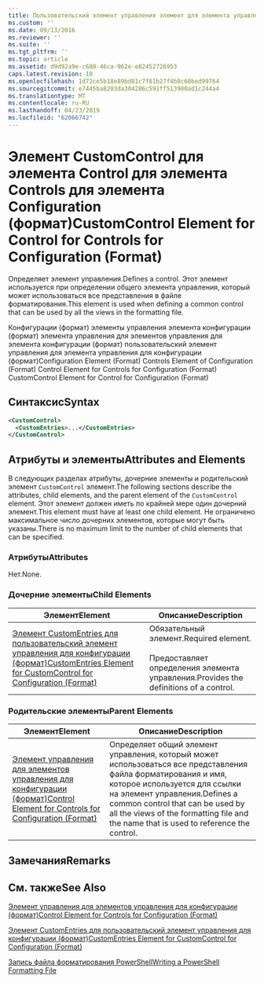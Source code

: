 ```yaml
---
title: Пользовательский элемент управления элемент для элемента управления для элементов управления для конфигурации (формат) | Документация Майкрософт
ms.custom: ''
ms.date: 09/13/2016
ms.reviewer: ''
ms.suite: ''
ms.tgt_pltfrm: ''
ms.topic: article
ms.assetid: d9d92a9e-c680-46ca-962e-e82452726953
caps.latest.revision: 10
ms.openlocfilehash: 1d72ce5b18e89bd81c7f81b27f4b8c60bed99764
ms.sourcegitcommit: e7445ba8203da304286c591ff513900ad1c244a4
ms.translationtype: MT
ms.contentlocale: ru-RU
ms.lasthandoff: 04/23/2019
ms.locfileid: "62066742"
---
```

# <a name="customcontrol-element-for-control-for-controls-for-configuration-format"></a><span data-ttu-id="ae051-102">Элемент CustomControl для элемента Control для элемента Controls для элемента Configuration (формат)</span><span class="sxs-lookup"><span data-stu-id="ae051-102">CustomControl Element for Control for Controls for Configuration (Format)</span></span>

<span data-ttu-id="ae051-103">Определяет элемент управления.</span><span class="sxs-lookup"><span data-stu-id="ae051-103">Defines a control.</span></span> <span data-ttu-id="ae051-104">Этот элемент используется при определении общего элемента управления, который может использоваться все представления в файле форматирования.</span><span class="sxs-lookup"><span data-stu-id="ae051-104">This element is used when defining a common control that can be used by all the views in the formatting file.</span></span>

<span data-ttu-id="ae051-105">Конфигурации (формат) элементы управления элемента конфигурации (формат) элемента управления для элементов управления для элемента конфигурации (формат) пользовательский элемент управления для элемента управления для конфигурации (формат)</span><span class="sxs-lookup"><span data-stu-id="ae051-105">Configuration Element (Format) Controls Element of Configuration (Format) Control Element for Controls for Configuration (Format) CustomControl Element for Control for Configuration (Format)</span></span>

## <a name="syntax"></a><span data-ttu-id="ae051-106">Синтаксис</span><span class="sxs-lookup"><span data-stu-id="ae051-106">Syntax</span></span>

```xml
<CustomControl>
  <CustomEntries>...</CustomEntries>
</CustomControl>
```

## <a name="attributes-and-elements"></a><span data-ttu-id="ae051-107">Атрибуты и элементы</span><span class="sxs-lookup"><span data-stu-id="ae051-107">Attributes and Elements</span></span>

<span data-ttu-id="ae051-108">В следующих разделах атрибуты, дочерние элементы и родительский элемент `CustomControl` элемент.</span><span class="sxs-lookup"><span data-stu-id="ae051-108">The following sections describe the attributes, child elements, and the parent element of the `CustomControl` element.</span></span> <span data-ttu-id="ae051-109">Этот элемент должен иметь по крайней мере один дочерний элемент.</span><span class="sxs-lookup"><span data-stu-id="ae051-109">This element must have at least one child element.</span></span> <span data-ttu-id="ae051-110">Не ограничено максимальное число дочерних элементов, которые могут быть указаны.</span><span class="sxs-lookup"><span data-stu-id="ae051-110">There is no maximum limit to the number of child elements that can be specified.</span></span>

### <a name="attributes"></a><span data-ttu-id="ae051-111">Атрибуты</span><span class="sxs-lookup"><span data-stu-id="ae051-111">Attributes</span></span>

<span data-ttu-id="ae051-112">Нет.</span><span class="sxs-lookup"><span data-stu-id="ae051-112">None.</span></span>

### <a name="child-elements"></a><span data-ttu-id="ae051-113">Дочерние элементы</span><span class="sxs-lookup"><span data-stu-id="ae051-113">Child Elements</span></span>

|<span data-ttu-id="ae051-114">Элемент</span><span class="sxs-lookup"><span data-stu-id="ae051-114">Element</span></span>|<span data-ttu-id="ae051-115">Описание</span><span class="sxs-lookup"><span data-stu-id="ae051-115">Description</span></span>|
|-------------|-----------------|
|[<span data-ttu-id="ae051-116">Элемент CustomEntries для пользовательский элемент управления для конфигурации (формат)</span><span class="sxs-lookup"><span data-stu-id="ae051-116">CustomEntries Element for CustomControl for Configuration (Format)</span></span>](./customentries-element-for-customcontrol-for-controls-for-configuration-format.md)|<span data-ttu-id="ae051-117">Обязательный элемент.</span><span class="sxs-lookup"><span data-stu-id="ae051-117">Required element.</span></span><br /><br /> <span data-ttu-id="ae051-118">Предоставляет определения элемента управления.</span><span class="sxs-lookup"><span data-stu-id="ae051-118">Provides the definitions of a control.</span></span>|

### <a name="parent-elements"></a><span data-ttu-id="ae051-119">Родительские элементы</span><span class="sxs-lookup"><span data-stu-id="ae051-119">Parent Elements</span></span>

|<span data-ttu-id="ae051-120">Элемент</span><span class="sxs-lookup"><span data-stu-id="ae051-120">Element</span></span>|<span data-ttu-id="ae051-121">Описание</span><span class="sxs-lookup"><span data-stu-id="ae051-121">Description</span></span>|
|-------------|-----------------|
|[<span data-ttu-id="ae051-122">Элемент управления для элементов управления для конфигурации (формат)</span><span class="sxs-lookup"><span data-stu-id="ae051-122">Control Element for Controls for Configuration (Format)</span></span>](./control-element-for-controls-for-configuration-format.md)|<span data-ttu-id="ae051-123">Определяет общий элемент управления, который может использоваться все представления файла форматирования и имя, которое используется для ссылки на элемент управления.</span><span class="sxs-lookup"><span data-stu-id="ae051-123">Defines a common control that can be used by all the views of the formatting file and the name that is used to reference the control.</span></span>|

## <a name="remarks"></a><span data-ttu-id="ae051-124">Замечания</span><span class="sxs-lookup"><span data-stu-id="ae051-124">Remarks</span></span>

## <a name="see-also"></a><span data-ttu-id="ae051-125">См. также</span><span class="sxs-lookup"><span data-stu-id="ae051-125">See Also</span></span>

[<span data-ttu-id="ae051-126">Элемент управления для элементов управления для конфигурации (формат)</span><span class="sxs-lookup"><span data-stu-id="ae051-126">Control Element for Controls for Configuration (Format)</span></span>](./control-element-for-controls-for-configuration-format.md)

[<span data-ttu-id="ae051-127">Элемент CustomEntries для пользовательский элемент управления для конфигурации (формат)</span><span class="sxs-lookup"><span data-stu-id="ae051-127">CustomEntries Element for CustomControl for Configuration (Format)</span></span>](./customentries-element-for-customcontrol-for-controls-for-configuration-format.md)

[<span data-ttu-id="ae051-128">Запись файла форматирования PowerShell</span><span class="sxs-lookup"><span data-stu-id="ae051-128">Writing a PowerShell Formatting File</span></span>](./writing-a-powershell-formatting-file.md)
